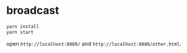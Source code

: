 # broadcast

```sh
yarn install
yarn start
```

open `http://localhost:8080/` and `http://localhost:8080/other.html`.
